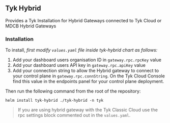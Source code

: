 ## Tyk Hybrid
Provides a Tyk Installation for Hybrid Gateways connected to Tyk Cloud or MDCB Hybrid Gateways

### Installation
To install, *first modify `values.yaml` file inside tyk-hybrid chart as follows:*
1. Add your dashboard users organisation ID in `gateway.rpc.rpcKey` value
2. Add your dashboard users API key in `gateway.rpc.apiKey` value
3. Add your connection string to allow the Hybrid gateway to connect to your control plane in `gateway.rpc.connString`. On the Tyk Cloud Console find this value in the endpoints panel for your control plane deployment. 

Then run the following command from the root of the repository:

	helm install tyk-hybrid ./tyk-hybrid -n tyk

> If you are using hybrid gateway with the Tyk Classic Cloud use the rpc settings block commented out in the `values.yaml`.